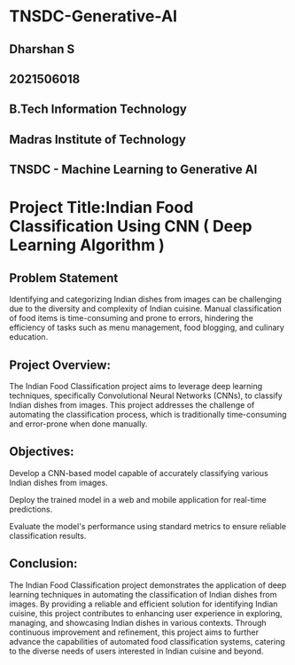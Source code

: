 # TNSDC-Generative-AI

## Dharshan S
## 2021506018
## B.Tech Information Technology
## Madras Institute of Technology
## TNSDC - Machine Learning to Generative AI

# Project Title:Indian Food Classification Using CNN ( Deep Learning Algorithm )

## Problem Statement
Identifying and categorizing Indian dishes from images can be challenging due to the diversity and complexity of Indian cuisine. Manual classification of food items is time-consuming and prone to errors, hindering the efficiency of tasks such as menu management, food blogging, and culinary education.

## Project Overview:

The Indian Food Classification project aims to leverage deep learning techniques, specifically Convolutional Neural Networks (CNNs), to classify Indian dishes from images. This project addresses the challenge of automating the classification process, which is traditionally time-consuming and error-prone when done manually.

## Objectives:

Develop a CNN-based model capable of accurately classifying various Indian dishes from images.

Deploy the trained model in a web and mobile application for real-time predictions.

Evaluate the model's performance using standard metrics to ensure reliable classification results.

## Conclusion:

The Indian Food Classification project demonstrates the application of deep learning techniques in automating the classification of Indian dishes from images. By providing a reliable and efficient solution for identifying Indian cuisine, this project contributes to enhancing user experience in exploring, managing, and showcasing Indian dishes in various contexts. Through continuous improvement and refinement, this project aims to further advance the capabilities of automated food classification systems, catering to the diverse needs of users interested in Indian cuisine and beyond.
